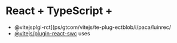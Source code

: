 # React + TypeScript + 

- @vitejsplgi-rct](ps/gtcom/vitejs/te-plug-ectblob/i/paca/luinrec/
- [@vitejs/plugin-react-swc](https://github.com/vitejs/vite-plgin-react-swc) uses

